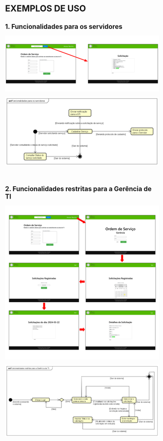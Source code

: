 # EXEMPLOS DE USO


## 1. Funcionalidades para os servidores

<img src="https://github.com/arsouza81/TVVS_OrdemServico/blob/main/images/exemplo01.png" alt="Exemplo de uso 01">
<p align ="center"><img src="https://github.com/arsouza81/TVVS_OrdemServico/blob/main/images/diagrama_exemplo01.png" alt="Diagrama de atividade do Exemplo de uso 01" width="900"></p>

<br>

## 2. Funcionalidades restritas para a Gerência de TI

<img src="https://github.com/arsouza81/TVVS_OrdemServico/blob/main/images/exemplo02.png" alt="Exemplo de uso 01">
<p align ="center"><img src="https://github.com/arsouza81/TVVS_OrdemServico/blob/main/images/diagrama_exemplo02.png" alt="Diagrama de atividade do Exemplo de uso 02" width="900"></p>

